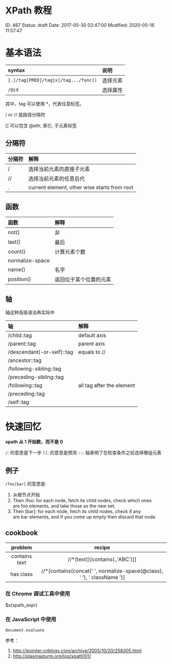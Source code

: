 # XPath 教程


ID: 467
Status: draft
Date: 2017-05-30 02:47:00
Modified: 2020-05-16 11:57:47


# 基本语法

|syntax|说明|
|:-----|:-----|
|`[.]/tag[PRED]/tag[x]/tag.../func()`|选择元素|
|`/@id` |选择属性|

其中，tag 可以使用 *，代表任意标签。

/ or // 是路径分隔符

[] 可以包含 @attr, 索引, 子元素标签

## 分隔符

分隔符|解释
:-----|:-----
/ |选择当前元素的直接子元素
//|选择当前元素的任意后代
.|current element, other wise starts from root

## 函数

函数|解释
:-----|:-----
not()| 非
last()| 最后 
count()| 计算元素个数
normalize-space| 
name()| 名字
position()| 返回位于某个位置的元素

## 轴

轴这种高级语法再实际中

轴|解释
:-----|:-----
/child::tag|default axis
/parent::tag|parent axis
/descendant(-or-self)::tag|equals to //
/ancestor::tag| 
/following-sibling::tag| 
/preceding-sibling::tag| 
/following::tag|all tag after the element
/preceding::tag| 
/self::tag| 

# 快速回忆

**xpath 从 1 开始数，而不是 0**

`/`: 的意思是下一步
`[]`: 的意思是预测
`::`: 轴表明了在检查条件之前选择哪组元素

## 例子

`/foo[bar]` 的意思是:

1. 从根节点开始
2. Then /foo: for each node, fetch its child nodes, check which ones are foo elements, and take those as the new set.
3. Then [bar]: for each node, fetch its child nodes, check if any are bar elements, and if you come up empty then discard that node.


## cookbook

**problem**|**recipe**
:-----:|:-----:
contains text|//*[text()[contains(.,'ABC')]]
has class|//*[contains(concat(' ', normalize-space(@class), ' '), ' className ')]

### 在 Chrome 调试工具中使用

$x(xpath_expr)

### 在 JavaScript 中使用

```
document.evaluate
```

参考：

1. http://ipointer.cnblogs.com/archive/2005/10/20/258305.html
2. http://plasmasturm.org/log/xpath101/